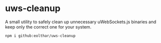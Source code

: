 # uws-cleanup
A small utility to safely clean up unnecessary uWebSockets.js binaries and keep only the correct one for your system.

```
npm i github:eolthar/uws-cleanup
```
